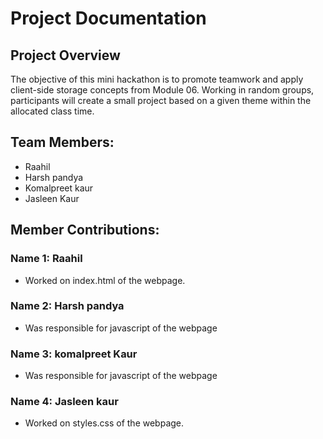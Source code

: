 # Project Documentation

## Project Overview

The objective of this mini hackathon is to promote teamwork and apply client-side storage concepts from Module 06. Working in random groups, participants will create a small project based on a given theme within the allocated class time.

## Team Members:

-   Raahil
-   Harsh pandya
-   Komalpreet kaur 
-   Jasleen Kaur


## Member Contributions:

### Name 1: Raahil

-   Worked on index.html of the webpage.

### Name 2: Harsh pandya

-   Was responsible for javascript of the webpage 

### Name 3: komalpreet Kaur

-    Was responsible for javascript of the webpage 

### Name 4: Jasleen kaur 

-   Worked on styles.css of the webpage.